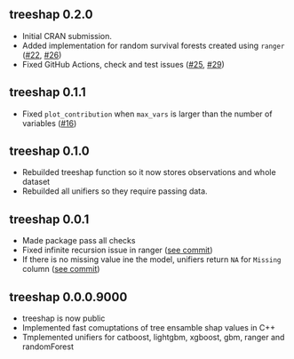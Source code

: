 treeshap 0.2.0
----------------------------------------------------------------
* Initial CRAN submission.
* Added implementation for random survival forests created using `ranger` ([#22](https://github.com/ModelOriented/treeshap/pull/22), [#26](https://github.com/ModelOriented/treeshap/pull/26))
* Fixed GitHub Actions, check and test issues ([#25](https://github.com/ModelOriented/treeshap/pull/25), [#29](https://github.com/ModelOriented/treeshap/pull/29)) 

treeshap 0.1.1
----------------------------------------------------------------
* Fixed `plot_contribution` when `max_vars` is larger than the number of variables ([#16](https://github.com/ModelOriented/treeshap/issues/16))

treeshap 0.1.0
----------------------------------------------------------------
* Rebuilded treeshap function so it now stores observations and whole dataset
* Rebuilded all unifiers so they require passing data.

treeshap 0.0.1
----------------------------------------------------------------
* Made package pass all checks
* Fixed infinite recursion issue in ranger  ([see commit](https://github.com/ModelOriented/treeshap/commit/eff70d8095932128151fb4c015fd61b89635aa9e))
* If there is no missing value ine the model, unifiers return `NA` for `Missing` column ([see commit](https://github.com/ModelOriented/treeshap/commit/eff70d8095932128151fb4c015fd61b89635aa9e))


treeshap 0.0.0.9000
----------------------------------------------------------------
* treeshap is now public
* Implemented fast comuptations of tree ensamble shap values in C++
* Tmplemented unifiers for catboost, lightgbm, xgboost, gbm, ranger and randomForest




